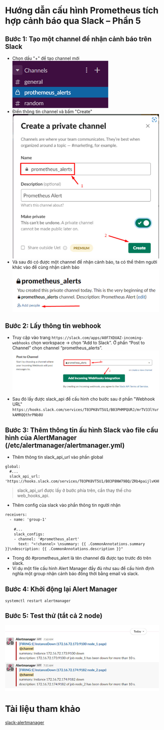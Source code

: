 # Hướng dẫn cấu hình Prometheus tích hợp cảnh báo qua Slack – Phần 5

## Bước 1: Tạo một channel để nhận cảnh báo trên Slack
* Chọn dấu "+" để tạo channel mới    
![](../C%C3%A0i%20%C4%91%E1%BA%B7t%20Prometheus/image/ima23.jpg)      
* Điền thông tin channel và bấm "Create"    
![](../C%C3%A0i%20%C4%91%E1%BA%B7t%20Prometheus/image/ima24.jpg)           
* Và sau đó có được một channel để nhận cảnh báo, ta có thể thêm người khác vào để cùng nhận cảnh báo       
![](../C%C3%A0i%20%C4%91%E1%BA%B7t%20Prometheus/image/ima25.jpg)      

## Bước 2: Lấy thông tin webhook
* Truy cập vào trang `https://slack.com/apps/A0F7XDUAZ-incoming-webhooks` chọn workspace -> chọn “Add to Slack”. Ở phần “Post to Channel” chọn channel “prometheus_alerts”.
![](../C%C3%A0i%20%C4%91%E1%BA%B7t%20Prometheus/image/ima26.jpg)      
* Sau đó lấy được slack_api để cấu hình cho bước sau ở phần "Webhook URL"  
`https://hooks.slack.com/services/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`    

## Bước 3: Thêm thông tin ấu hình Slack vào file cấu hình của AlertManager (/etc/alertmanager/alertmanager.yml)
* Thêm thông tin slack_api_url vào phần global
```
global:
  #...
  slack_api_url: 'https://hooks.slack.com/services/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'    
```      
> slack_api_url được lấy ở bước phía trên, cần thay thế cho web_hooks_api.   
* Thêm config của slack vào phần thông tin người nhận
```
receivers:
  - name: 'group-1'

    #...
    slack_configs:
    - channel: '#prometheus_alert'
      text: "<!channel> \nsummary: {{ .CommonAnnotations.summary }}\ndescription: {{ .CommonAnnotations.description }}"
```
* Trong đó #prometheus_alert là tên channel đã được tạo trước đó trên slack.
* Ví dụ một file cấu hình Alert Manager đầy đủ như sau để cấu hình định nghĩa một group nhận cảnh báo đồng thời bằng email và slack.
## Bước 4: Khởi động lại Alert Manager
```
systemctl restart alertmanager
```
## Bước 5: Test thử (tắt cả 2 node)
![](../C%C3%A0i%20%C4%91%E1%BA%B7t%20Prometheus/image/ima28.jpg)

# Tài liệu tham khảo 
[slack-alertmanager](https://hocchudong.com/huong-dan-cau-hinh-prometheus-tich-hop-canh-bao-qua-slack-phan-5/)
